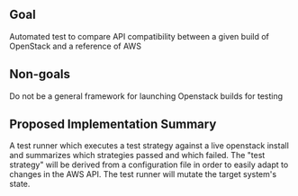 ## Goal

Automated test to compare API compatibility between a given build of OpenStack and a reference of   AWS

## Non-goals

Do not be a general framework for launching Openstack builds for testing

## Proposed Implementation Summary

A test runner which executes a test strategy against a live openstack install and summarizes which  strategies passed and which failed.
The "test strategy" will be derived from a configuration file in order to easily adapt to changes in the    AWS API.
The test runner will mutate the target system's state.

